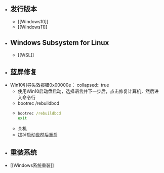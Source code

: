 - ## 发行版本
	- [[Windows10]]
	- [[Windows11]]
- ## Windows Subsystem for Linux
	- [[WSL]]
- ## 蓝屏修复
- Win10引导失效报错0x00000e：
  collapsed:: true
	- 使用Win10启动盘启动，选择语言并下一步后，点击修复计算机，然后进入命令行
	- bootrec /rebuildbcd
	- ```cmd
	  bootrec /rebuildbcd
	  exit
	  ```
	- 关机
	- 拔掉启动盘然后重启
- ## 重装系统
- [[Windows系统重装]]